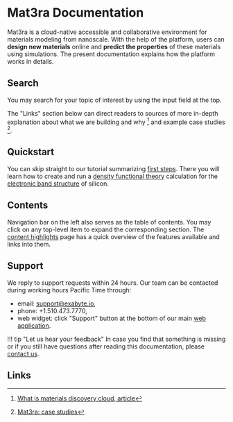 # Mat3ra Documentation

Mat3ra is a cloud-native accessible and collaborative environment for materials modeling from nanoscale. With the help of the platform, users can **design new materials** online and **predict the properties** of these materials using simulations. The present documentation explains how the platform works in details. 

## Search

You may search for your topic of interest by using the input field at the top.

The "Links" section below can direct readers to sources of more in-depth explanation about what we are building and why [^1] and example case studies [^2].

## Quickstart

You can skip straight to our tutorial summarizing [first steps](getting-started/run-first-simulation/web-interface.md). There you will learn how to create and run a [density functional theory](models-directory/dft/overview.md) calculation for the [electronic band structure](properties-directory/non-scalar/bandstructure.md) of silicon.

## Contents

Navigation bar on the left also serves as the table of contents. You may click on any top-level item to expand the corresponding section. The [content highlights](getting-started/content-highlights.md) page has a quick overview of the features available and links into them.

## Support

We reply to support requests within 24 hours. Our team can be contacted during working hours Pacific Time through:

- email: <a href="mailto:support@exabyte.io" target="_blank">support@exabyte.io</a>,
- phone: +1.510.473.7770,
- web widget: click "Support" button at the bottom of our main <a href="https://platform.exabyte.io" target="_blank">web application</a>.

!!! tip "Let us hear your feedback"
    In case you find that something is missing or if you still have questions after reading this documentation, please <a class="text-muted" href="mailto:support@exabyte.io" target="_blank">contact us</a>.

## Links

[^1]: [What is materials discovery cloud, article](https://www.linkedin.com/pulse/how-we-design-world-tomorrow-what-materials-discovery-timur-bazhirov)
[^2]: [Mat3ra: case studies](https://mat3ra.com/case-studies)
